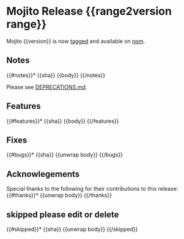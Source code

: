 Mojito Release {{range2version range}}
======================

Mojito {{version}} is now [tagged](/yahoo/mojito/tags) and available on [npm](https://npmjs.org/package/mojito).

Notes
-----
{{#notes}}* {{sha}} {{body}}
{{/notes}}

Please see [DEPRECATIONS.md](/yahoo/mojito/blob/DEPRECATIONS.md).

Features
--------
{{#features}}* {{sha}} {{body}}
{{/features}}

Fixes
-----
{{#bugs}}* {{sha}} {{unwrap body}}
{{/bugs}}

Acknowlegements
---------------
Special thanks to the following for their contributions to this release:
{{#thanks}}* {{unwrap body}}
{{/thanks}}

skipped please edit or delete
-----------------------------
{{#skipped}}* {{sha}} {{unwrap body}}
{{/skipped}}
